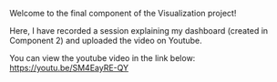 Welcome to the final component of the Visualization project!

Here, I have recorded a session explaining my dashboard (created in Component 2) and uploaded the video on Youtube.

You can view the youtube video in the link below:
https://youtu.be/SM4EayRE-QY
